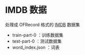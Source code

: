 # IMDB 数据

处理成 OFRecord 格式的 [IMDB](https://ai.stanford.edu/~amaas/data/sentiment/) 数据集 

- train-part-0 ：训练数据集
- test-part-0 ：测试数据集
- word_index.json ：词表
